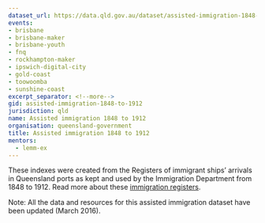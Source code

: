 ```yaml
---
dataset_url: https://data.qld.gov.au/dataset/assisted-immigration-1848-to-1912
events:
- brisbane
- brisbane-maker
- brisbane-youth
- fnq
- rockhampton-maker
- ipswich-digital-city
- gold-coast
- toowoomba
- sunshine-coast
excerpt_separator: <!--more-->
gid: assisted-immigration-1848-to-1912
jurisdiction: qld
name: Assisted immigration 1848 to 1912
organisation: queensland-government
title: Assisted immigration 1848 to 1912
mentors:
  - lemm-ex
---
```


These indexes were created from the Registers of immigrant ships’ arrivals in Queensland ports as kept and used by the Immigration Department from 1848 to 1912. Read more about these [immigration registers](http://www.archives.qld.gov.au/Researchers/Indexes/Immigration/Pages/Immigration1848.aspx).

<!--more-->

Note: All the data and resources for this assisted immigration dataset have been updated (March 2016).